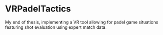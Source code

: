 # VRPadelTactics
My end of thesis, implementing a VR tool allowing for padel game situations featuring shot evaluation using expert match data.
